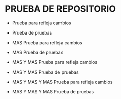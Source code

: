 # PRUEBA DE REPOSITORIO

* Prueba para refleja cambios
* Prueba de pruebas

* MAS Prueba para refleja cambios
* MAS Prueba de pruebas

* MAS  Y MAS Prueba para refleja cambios
* MAS Y MAS Prueba de pruebas


* MAS  Y MAS Y MAS  Prueba para refleja cambios
* MAS Y MAS Y MAS  Prueba de pruebas
